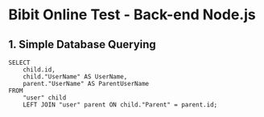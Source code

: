# Bibit Online Test - Back-end Node.js

## 1. Simple Database Querying
```
SELECT
	child.id,
	child."UserName" AS UserName,
	parent."UserName" AS ParentUserName
FROM
	"user" child
	LEFT JOIN "user" parent ON child."Parent" = parent.id;
```